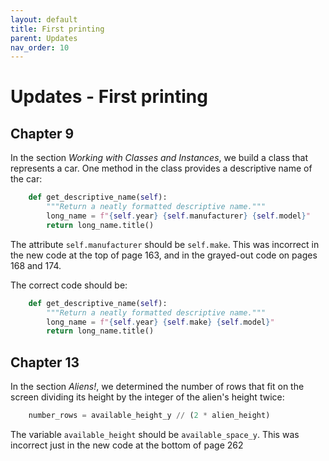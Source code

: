```yaml
---
layout: default
title: First printing
parent: Updates
nav_order: 10
---
```


# Updates - First printing

## Chapter 9

In the section *Working with Classes and Instances*, we build a class that represents a car. One method in the class provides a descriptive name of the car:

```python
    def get_descriptive_name(self):
        """Return a neatly formatted descriptive name."""
        long_name = f"{self.year} {self.manufacturer} {self.model}"
        return long_name.title()
```

The attribute `self.manufacturer` should be `self.make`. This was incorrect in the new code at the top of page 163, and in the grayed-out code on pages 168 and 174.

The correct code should be:

```python
    def get_descriptive_name(self):
        """Return a neatly formatted descriptive name."""
        long_name = f"{self.year} {self.make} {self.model}"
        return long_name.title()
```
## Chapter 13

In the section *Aliens!*, we determined the number of rows that fit on the screen dividing its height by the integer of the alien's height twice:

```python
    number_rows = available_height_y // (2 * alien_height)
```
The variable `available_height` should  be `available_space_y`. This was incorrect just in the new code at the bottom of page 262